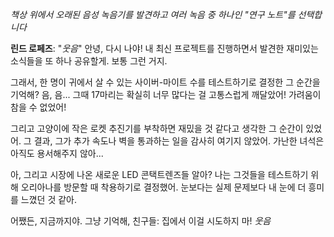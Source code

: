 _책상 위에서 오래된 음성 녹음기를 발견하고 여러 녹음 중 하나인 "연구 노트"를 선택합니다_

**린드 로페즈**: "_웃음_" 안녕, 다시 나야! 내 최신 프로젝트를 진행하면서 발견한 재미있는 소식들을 또 하나 공유할게. 보통 그런 거지.

그래서, 한 명이 귀에서 살 수 있는 사이버-마이트 수를 테스트하기로 결정한 그 순간을 기억해? 음, 음... 그때 17마리는 확실히 너무 많다는 걸 고통스럽게 깨달았어! 가려움이 참을 수 없었어!

그리고 고양이에 작은 로켓 추진기를 부착하면 재밌을 것 같다고 생각한 그 순간이 있었어. 그 결과, 그가 추가 속도나 벽을 통과하는 일을 감사히 여기지 않았어. 가난한 녀석은 아직도 용서해주지 않아...

아, 그리고 시장에 나온 새로운 LED 콘택트렌즈들 알아? 나는 그것들을 테스트하기 위해 오리아나를 방문할 때 착용하기로 결정했어. 눈보다는 실제 문제보다 내 눈에 더 흥미를 느꼈던 것 같아.

어쨌든, 지금까지야. 그냥 기억해, 친구들: 집에서 이걸 시도하지 마! _웃음_
